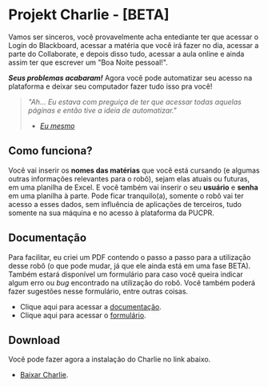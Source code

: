 Projekt Charlie - [BETA] 
=================

Vamos ser sinceros, você provavelmente acha entediante ter que acessar o Login do Blackboard, acessar a matéria que você irá fazer no dia, acessar a parte do Collaborate, e depois disso tudo, acessar a aula online e ainda assim ter que escrever um "Boa Noite pessoal!". 

_**Seus problemas acabaram!**_ Agora você pode automatizar seu acesso na plataforma e deixar seu computador fazer tudo isso pra você!

> _"Ah... Eu estava com preguiça de ter que acessar todas aquelas páginas e então tive a ideia de automatizar."_
> - _[Eu mesmo]_

[Eu mesmo]: https://github.com/V-Perotto

Como funciona?
--------------

Você vai inserir os **nomes das matérias** que você está cursando (e algumas outras informações relevantes para o robô), sejam elas atuais ou futuras, em uma planilha de Excel.
E você também vai inserir o seu **usuário** e **senha** em uma planilha à parte. Pode ficar tranquilo(a), somente o robô vai ter acesso a esses dados, sem influência de aplicações de terceiros, tudo somente na sua máquina e no acesso à plataforma da PUCPR.

[outras informações]: https://github.com/V-Perotto/PUC-Robot/blob/master/charlie/Documenta%C3%A7%C3%A3o/Manual%20de%20Instru%C3%A7%C3%A3o.pdf

Documentação
------------

Para facilitar, eu criei um PDF contendo o passo a passo para a utilização desse robô (o que pode mudar, já que ele ainda está em uma fase BETA).
Também estará disponível um formulário para caso você queira indicar algum erro ou _bug_ encontrado na utilização do robô.
Você também poderá fazer sugestões nesse formulário, entre outras coisas.

* Clique aqui para acessar a [documentação].
* Clique aqui para acessar o [formulário].

[documentação]: https://github.com/V-Perotto/PUC-Robot/blob/master/charlie/Documenta%C3%A7%C3%A3o/Manual%20de%20Instru%C3%A7%C3%A3o.pdf
[formulário]: https://forms.gle/cRxQ2JBWrsi8F29y6

Download
--------

Você pode fazer agora a instalação do Charlie no link abaixo.

* [Baixar Charlie].

[Baixar Charlie]: https://github.com/V-Perotto/Projekt-Charlie/releases
